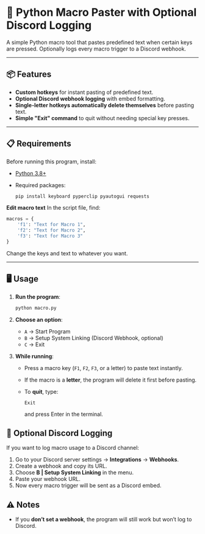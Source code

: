 # 🔹 Python Macro Paster with Optional Discord Logging

A simple Python macro tool that pastes predefined text when certain keys are pressed.
Optionally logs every macro trigger to a Discord webhook.

---

## 📦 Features

* **Custom hotkeys** for instant pasting of predefined text.
* **Optional Discord webhook logging** with embed formatting.
* **Single-letter hotkeys automatically delete themselves** before pasting text.
* **Simple "Exit" command** to quit without needing special key presses.

---

## 📋 Requirements

Before running this program, install:

* [Python 3.8+](https://www.python.org/downloads/)
* Required packages:

  ```bash
  pip install keyboard pyperclip pyautogui requests
  ```

**Edit macro text**
   In the script file, find:

   ```python
   macros = {
       'f1': "Text for Macro 1",
       'f2': "Text for Macro 2",
       'f3': "Text for Macro 3"
   }
   ```

   Change the keys and text to whatever you want.

---

## 🖥 Usage

1. **Run the program**:

   ```bash
   python macro.py
   ```

2. **Choose an option**:

   * `A` → Start Program
   * `B` → Setup System Linking (Discord Webhook, optional)
   * `C` → Exit

3. **While running**:

   * Press a macro key (`F1`, `F2`, `F3`, or a letter) to paste text instantly.
   * If the macro is a **letter**, the program will delete it first before pasting.
   * To **quit**, type:

     ```
     Exit
     ```

     and press Enter in the terminal.
## 🔗 Optional Discord Logging
If you want to log macro usage to a Discord channel:
1. Go to your Discord server settings → **Integrations** → **Webhooks**.
2. Create a webhook and copy its URL.
3. Choose **B | Setup System Linking** in the menu.
4. Paste your webhook URL.
5. Now every macro trigger will be sent as a Discord embed.

## ⚠️ Notes
- If you **don’t set a webhook**, the program will still work but won’t log to Discord.
